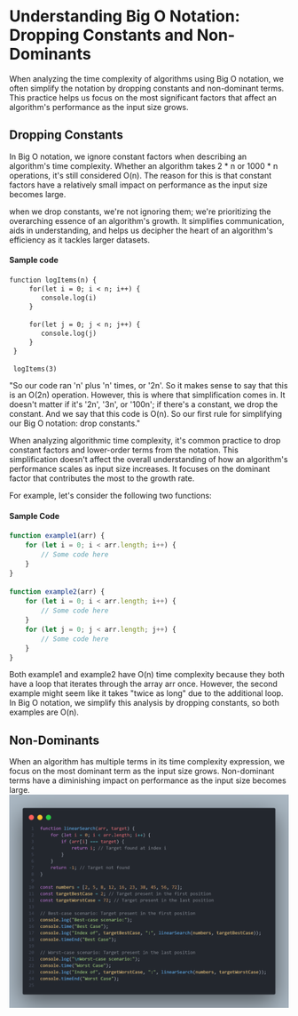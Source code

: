 # Understanding Big O Notation: Dropping Constants and Non-Dominants

When analyzing the time complexity of algorithms using Big O notation, we often simplify the notation by dropping constants and non-dominant terms. This practice helps us focus on the most significant factors that affect an algorithm's performance as the input size grows.

## Dropping Constants

In Big O notation, we ignore constant factors when describing an algorithm's time complexity. Whether an algorithm takes 2 * n or 1000 * n operations, it's still considered O(n). The reason for this is that constant factors have a relatively small impact on performance as the input size becomes large.

when we drop constants, we're not ignoring them; we're prioritizing the overarching essence of an algorithm's growth. It simplifies communication, aids in understanding, and helps us decipher the heart of an algorithm's efficiency as it tackles larger datasets.

#### Sample code


```
function logItems(n) {
     for(let i = 0; i < n; i++) {
        console.log(i) 
     }
 
     for(let j = 0; j < n; j++) {
        console.log(j) 
     }       
 }
 
 logItems(3)
```
"So our code ran 'n' plus 'n' times, or '2n'. So it makes sense to say that this is an O(2n) operation. However, this is where that simplification comes in. It doesn't matter if it's '2n', '3n', or '100n'; if there's a constant, we drop the constant. And we say that this code is O(n). So our first rule for simplifying our Big O notation: drop constants."

When analyzing algorithmic time complexity, it's common practice to drop constant factors and lower-order terms from the notation. This simplification doesn't affect the overall understanding of how an algorithm's performance scales as input size increases. It focuses on the dominant factor that contributes the most to the growth rate.

For example, let's consider the following two functions:

#### Sample Code

```javascript
function example1(arr) {
    for (let i = 0; i < arr.length; i++) {
        // Some code here
    }
}

function example2(arr) {
    for (let i = 0; i < arr.length; i++) {
        // Some code here
    }
    for (let j = 0; j < arr.length; j++) {
        // Some code here
    }
}
```
Both example1 and example2 have O(n) time complexity because they both have a loop that iterates through the array arr once. However, the second example might seem like it takes "twice as long" due to the additional loop. In Big O notation, we simplify this analysis by dropping constants, so both examples are O(n).

## Non-Dominants
When an algorithm has multiple terms in its time complexity expression, we focus on the most dominant term as the input size grows. Non-dominant terms have a diminishing impact on performance as the input size becomes large.
![Case study with array](https://github.com/vishnuabhi4/Data-Structure-JS/blob/Branch-One/Big-O/Assets/big-o-cases.png)
